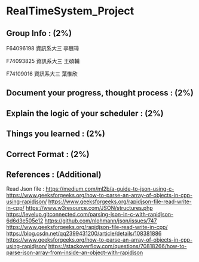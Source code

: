 # RealTimeSystem_Project

## Group Info : (2%)

F64096198 資訊系大三 李展瑋

F74093825 資訊系大三 王碩輔

F74109016 資訊系大三 葉惟欣
## Document your progress, thought process : (2%)
## Explain the logic of your scheduler : (2%)
## Things you learned : (2%)
## Correct Format : (2%)

## References : (Additional)
Read Json file : https://medium.com/ml2b/a-guide-to-json-using-c-
https://www.geeksforgeeks.org/how-to-parse-an-array-of-objects-in-cpp-using-rapidjson/
https://www.geeksforgeeks.org/rapidjson-file-read-write-in-cpp/
https://www.w3resource.com/JSON/structures.php
https://levelup.gitconnected.com/parsing-json-in-c-with-rapidjson-6d6d3e505e12
https://github.com/nlohmann/json/issues/747
https://www.geeksforgeeks.org/rapidjson-file-read-write-in-cpp/
https://blog.csdn.net/qq2399431200/article/details/108381886
https://www.geeksforgeeks.org/how-to-parse-an-array-of-objects-in-cpp-using-rapidjson/
https://stackoverflow.com/questions/70818266/how-to-parse-json-array-from-inside-an-object-with-rapidjson